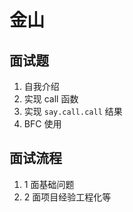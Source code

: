 # 金山

## 面试题

1. 自我介绍
2. 实现 call 函数
3. 实现 `say.call.call` 结果
4. BFC 使用

## 面试流程

1. 1 面基础问题
2. 2 面项目经验工程化等
